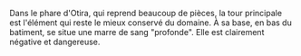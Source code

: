 Dans le phare d'Otira, qui reprend beaucoup de pièces, la tour principale est l'élément qui reste le mieux conservé du domaine. À sa base, en bas du batiment, se situe une marre de sang "profonde". Elle est clairement négative et dangereuse. 
